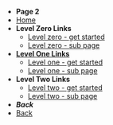 * **Page 2**
* [Home](/)
* **Level Zero Links**
    * [Level zero - get started](/get-started.md)
    * [Level zero - sub page](docs/a-sub-page)
* [**Level One Links**](docs/levelone/)
    * [Level one - get started](docs/levelone/level-one-get-started.md)
    * [Level one - sub page](docs/levelone/level-one-sub-page)
* **Level Two Links**
    * [Level two - get started](docs/levelone/leveltwo/level-two-get-started)
    * [Level two - sub page](docs/levelone/leveltwo/level-two-sub-page)
* ***Back***
* [Back](/docs/levelone/level-one-get-started.md)